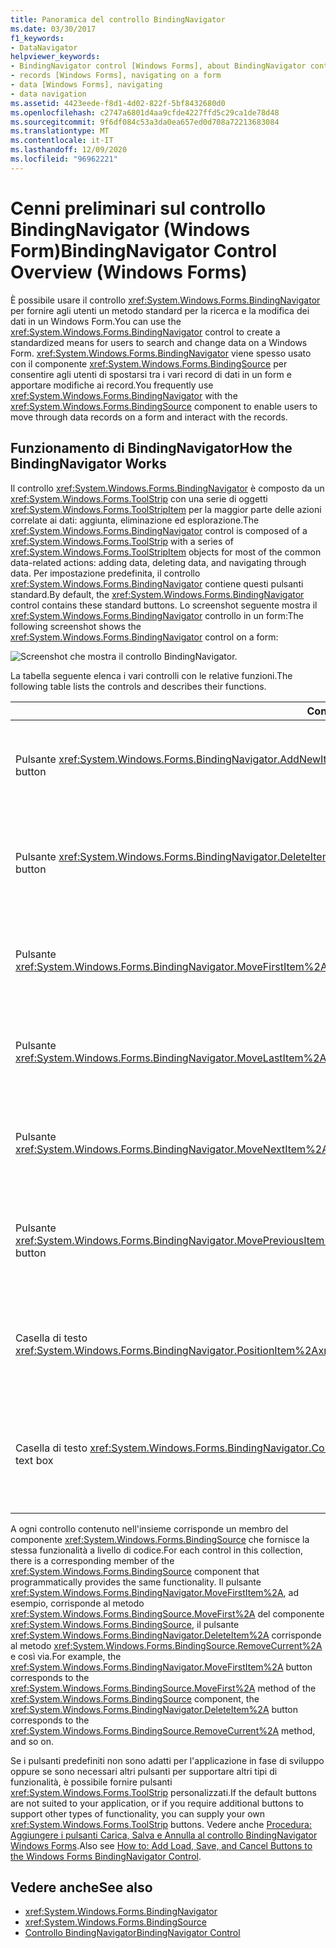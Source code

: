 ```yaml
---
title: Panoramica del controllo BindingNavigator
ms.date: 03/30/2017
f1_keywords:
- DataNavigator
helpviewer_keywords:
- BindingNavigator control [Windows Forms], about BindingNavigator control
- records [Windows Forms], navigating on a form
- data [Windows Forms], navigating
- data navigation
ms.assetid: 4423eede-f8d1-4d02-822f-5bf8432680d0
ms.openlocfilehash: c2747a6801d4aa9cfde4227ffd5c29ca1de78d48
ms.sourcegitcommit: 9f6df084c53a3da0ea657ed0d708a72213683084
ms.translationtype: MT
ms.contentlocale: it-IT
ms.lasthandoff: 12/09/2020
ms.locfileid: "96962221"
---
```

# <a name="bindingnavigator-control-overview-windows-forms"></a><span data-ttu-id="d768e-102">Cenni preliminari sul controllo BindingNavigator (Windows Form)</span><span class="sxs-lookup"><span data-stu-id="d768e-102">BindingNavigator Control Overview (Windows Forms)</span></span>
<span data-ttu-id="d768e-103">È possibile usare il controllo <xref:System.Windows.Forms.BindingNavigator> per fornire agli utenti un metodo standard per la ricerca e la modifica dei dati in un Windows Form.</span><span class="sxs-lookup"><span data-stu-id="d768e-103">You can use the <xref:System.Windows.Forms.BindingNavigator> control to create a standardized means for users to search and change data on a Windows Form.</span></span> <span data-ttu-id="d768e-104"><xref:System.Windows.Forms.BindingNavigator> viene spesso usato con il componente <xref:System.Windows.Forms.BindingSource> per consentire agli utenti di spostarsi tra i vari record di dati in un form e apportare modifiche ai record.</span><span class="sxs-lookup"><span data-stu-id="d768e-104">You frequently use <xref:System.Windows.Forms.BindingNavigator> with the <xref:System.Windows.Forms.BindingSource> component to enable users to move through data records on a form and interact with the records.</span></span>  
  
## <a name="how-the-bindingnavigator-works"></a><span data-ttu-id="d768e-105">Funzionamento di BindingNavigator</span><span class="sxs-lookup"><span data-stu-id="d768e-105">How the BindingNavigator Works</span></span>  

 <span data-ttu-id="d768e-106">Il controllo <xref:System.Windows.Forms.BindingNavigator> è composto da un <xref:System.Windows.Forms.ToolStrip> con una serie di oggetti <xref:System.Windows.Forms.ToolStripItem> per la maggior parte delle azioni correlate ai dati: aggiunta, eliminazione ed esplorazione.</span><span class="sxs-lookup"><span data-stu-id="d768e-106">The <xref:System.Windows.Forms.BindingNavigator> control is composed of a <xref:System.Windows.Forms.ToolStrip> with a series of <xref:System.Windows.Forms.ToolStripItem> objects for most of the common data-related actions: adding data, deleting data, and navigating through data.</span></span> <span data-ttu-id="d768e-107">Per impostazione predefinita, il controllo <xref:System.Windows.Forms.BindingNavigator> contiene questi pulsanti standard.</span><span class="sxs-lookup"><span data-stu-id="d768e-107">By default, the <xref:System.Windows.Forms.BindingNavigator> control contains these standard buttons.</span></span> <span data-ttu-id="d768e-108">Lo screenshot seguente mostra il <xref:System.Windows.Forms.BindingNavigator> controllo in un form:</span><span class="sxs-lookup"><span data-stu-id="d768e-108">The following screenshot shows the <xref:System.Windows.Forms.BindingNavigator> control on a form:</span></span>
  
 ![Screenshot che mostra il controllo BindingNavigator.](./media/bindingnavigator-control-overview-windows-forms/bindingnavigator-control-form.gif)  
  
 <span data-ttu-id="d768e-110">La tabella seguente elenca i vari controlli con le relative funzioni.</span><span class="sxs-lookup"><span data-stu-id="d768e-110">The following table lists the controls and describes their functions.</span></span>  
  
|<span data-ttu-id="d768e-111">Controllo</span><span class="sxs-lookup"><span data-stu-id="d768e-111">Control</span></span>|<span data-ttu-id="d768e-112">Funzione</span><span class="sxs-lookup"><span data-stu-id="d768e-112">Function</span></span>|  
|-------------|--------------|  
|<span data-ttu-id="d768e-113">Pulsante <xref:System.Windows.Forms.BindingNavigator.AddNewItem%2A></span><span class="sxs-lookup"><span data-stu-id="d768e-113"><xref:System.Windows.Forms.BindingNavigator.AddNewItem%2A> button</span></span>|<span data-ttu-id="d768e-114">Inserisce una nuova riga nell'origine dati sottostante.</span><span class="sxs-lookup"><span data-stu-id="d768e-114">Inserts a new row into the underlying data source.</span></span>|  
|<span data-ttu-id="d768e-115">Pulsante <xref:System.Windows.Forms.BindingNavigator.DeleteItem%2A></span><span class="sxs-lookup"><span data-stu-id="d768e-115"><xref:System.Windows.Forms.BindingNavigator.DeleteItem%2A> button</span></span>|<span data-ttu-id="d768e-116">Elimina la riga corrente dall'origine dati sottostante.</span><span class="sxs-lookup"><span data-stu-id="d768e-116">Deletes the current row from the underlying data source.</span></span>|  
|<span data-ttu-id="d768e-117">Pulsante <xref:System.Windows.Forms.BindingNavigator.MoveFirstItem%2A></span><span class="sxs-lookup"><span data-stu-id="d768e-117"><xref:System.Windows.Forms.BindingNavigator.MoveFirstItem%2A> button</span></span>|<span data-ttu-id="d768e-118">Passa al primo elemento nell'origine dati sottostante.</span><span class="sxs-lookup"><span data-stu-id="d768e-118">Moves to the first item in the underlying data source.</span></span>|  
|<span data-ttu-id="d768e-119">Pulsante <xref:System.Windows.Forms.BindingNavigator.MoveLastItem%2A></span><span class="sxs-lookup"><span data-stu-id="d768e-119"><xref:System.Windows.Forms.BindingNavigator.MoveLastItem%2A> button</span></span>|<span data-ttu-id="d768e-120">Passa all'ultimo elemento nell'origine dati sottostante.</span><span class="sxs-lookup"><span data-stu-id="d768e-120">Moves to the last item in the underlying data source.</span></span>|  
|<span data-ttu-id="d768e-121">Pulsante <xref:System.Windows.Forms.BindingNavigator.MoveNextItem%2A></span><span class="sxs-lookup"><span data-stu-id="d768e-121"><xref:System.Windows.Forms.BindingNavigator.MoveNextItem%2A> button</span></span>|<span data-ttu-id="d768e-122">Passa all'elemento successivo nell'origine dati sottostante.</span><span class="sxs-lookup"><span data-stu-id="d768e-122">Moves to the next item in the underlying data source.</span></span>|  
|<span data-ttu-id="d768e-123">Pulsante <xref:System.Windows.Forms.BindingNavigator.MovePreviousItem%2A></span><span class="sxs-lookup"><span data-stu-id="d768e-123"><xref:System.Windows.Forms.BindingNavigator.MovePreviousItem%2A> button</span></span>|<span data-ttu-id="d768e-124">Passa all'elemento precedente nell'origine dati sottostante.</span><span class="sxs-lookup"><span data-stu-id="d768e-124">Moves to the previous item in the underlying data source.</span></span>|  
|<span data-ttu-id="d768e-125">Casella di testo <xref:System.Windows.Forms.BindingNavigator.PositionItem%2A></span><span class="sxs-lookup"><span data-stu-id="d768e-125"><xref:System.Windows.Forms.BindingNavigator.PositionItem%2A> text box</span></span>|<span data-ttu-id="d768e-126">Restituisce la posizione corrente nell'origine dati sottostante.</span><span class="sxs-lookup"><span data-stu-id="d768e-126">Returns the current position within the underlying data source.</span></span>|  
|<span data-ttu-id="d768e-127">Casella di testo <xref:System.Windows.Forms.BindingNavigator.CountItem%2A></span><span class="sxs-lookup"><span data-stu-id="d768e-127"><xref:System.Windows.Forms.BindingNavigator.CountItem%2A> text box</span></span>|<span data-ttu-id="d768e-128">Restituisce il numero totale di elementi nell'origine dati sottostante.</span><span class="sxs-lookup"><span data-stu-id="d768e-128">Returns the total number of items in the underlying data source.</span></span>|  
  
 <span data-ttu-id="d768e-129">A ogni controllo contenuto nell'insieme corrisponde un membro del componente <xref:System.Windows.Forms.BindingSource> che fornisce la stessa funzionalità a livello di codice.</span><span class="sxs-lookup"><span data-stu-id="d768e-129">For each control in this collection, there is a corresponding member of the <xref:System.Windows.Forms.BindingSource> component that programmatically provides the same functionality.</span></span> <span data-ttu-id="d768e-130">Il pulsante <xref:System.Windows.Forms.BindingNavigator.MoveFirstItem%2A>, ad esempio, corrisponde al metodo <xref:System.Windows.Forms.BindingSource.MoveFirst%2A> del componente <xref:System.Windows.Forms.BindingSource>, il pulsante <xref:System.Windows.Forms.BindingNavigator.DeleteItem%2A> corrisponde al metodo <xref:System.Windows.Forms.BindingSource.RemoveCurrent%2A> e così via.</span><span class="sxs-lookup"><span data-stu-id="d768e-130">For example, the <xref:System.Windows.Forms.BindingNavigator.MoveFirstItem%2A> button corresponds to the <xref:System.Windows.Forms.BindingSource.MoveFirst%2A> method of the <xref:System.Windows.Forms.BindingSource> component, the <xref:System.Windows.Forms.BindingNavigator.DeleteItem%2A> button corresponds to the <xref:System.Windows.Forms.BindingSource.RemoveCurrent%2A> method, and so on.</span></span>  
  
 <span data-ttu-id="d768e-131">Se i pulsanti predefiniti non sono adatti per l'applicazione in fase di sviluppo oppure se sono necessari altri pulsanti per supportare altri tipi di funzionalità, è possibile fornire pulsanti <xref:System.Windows.Forms.ToolStrip> personalizzati.</span><span class="sxs-lookup"><span data-stu-id="d768e-131">If the default buttons are not suited to your application, or if you require additional buttons to support other types of functionality, you can supply your own <xref:System.Windows.Forms.ToolStrip> buttons.</span></span> <span data-ttu-id="d768e-132">Vedere anche [Procedura: Aggiungere i pulsanti Carica, Salva e Annulla al controllo BindingNavigator Windows Forms](load-save-and-cancel-bindingnavigator.md).</span><span class="sxs-lookup"><span data-stu-id="d768e-132">Also see [How to: Add Load, Save, and Cancel Buttons to the Windows Forms BindingNavigator Control](load-save-and-cancel-bindingnavigator.md).</span></span>  
  
## <a name="see-also"></a><span data-ttu-id="d768e-133">Vedere anche</span><span class="sxs-lookup"><span data-stu-id="d768e-133">See also</span></span>

- <xref:System.Windows.Forms.BindingNavigator>
- <xref:System.Windows.Forms.BindingSource>
- [<span data-ttu-id="d768e-134">Controllo BindingNavigator</span><span class="sxs-lookup"><span data-stu-id="d768e-134">BindingNavigator Control</span></span>](bindingnavigator-control-windows-forms.md)
